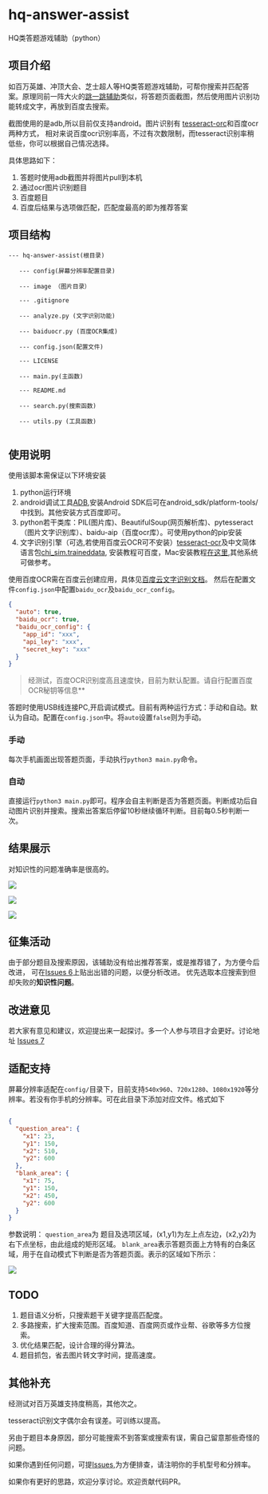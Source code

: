 # hq-answer-assist
HQ类答题游戏辅助（python）

## 项目介绍

如百万英雄、冲顶大会、芝士超人等HQ类答题游戏辅助，可帮你搜索并匹配答案。原理同前一阵大火的[跳一跳辅助](https://github.com/wangshub/wechat_jump_game)类似，将答题页面截图，然后使用图片识别功能转成文字，再放到百度去搜索。

截图使用的是adb,所以目前仅支持android。图片识别有 [tesseract-orc](https://github.com/tesseract-ocr/tesseract)和百度ocr两种方式，
相对来说百度ocr识别率高，不过有次数限制，而tesseract识别率稍低些，你可以根据自己情况选择。

具体思路如下：

1. 答题时使用adb截图并将图片pull到本机
2. 通过ocr图片识别题目
3. 百度题目
4. 百度后结果与选项做匹配，匹配度最高的即为推荐答案


## 项目结构

```
--- hq-answer-assist(根目录)

   --- config(屏幕分辨率配置目录)

   --- image （图片目录）
  
   --- .gitignore
  
   --- analyze.py (文字识别功能)
   
   --- baiduocr.py (百度OCR集成)
  
   --- config.json(配置文件)
  
   --- LICENSE
  
   --- main.py(主函数)
  
   --- README.md
   
   --- search.py(搜索函数)
   
   --- utils.py (工具函数)
  
```



## 使用说明

使用该脚本需保证以下环境安装

1. python运行环境
2. android调试工具[ADB](https://developer.android.com/studio/command-line/adb.html?hl=zh-cn),安装Android SDK后可在android_sdk/platform-tools/中找到。其他安装方式百度即可。
3. python若干类库：PIL(图片库)、BeautifulSoup(网页解析库)、pytesseract（图片文字识别库）、baidu-aip（百度ocr库）。可使用python的pip安装
4. 文字识别引擎（可选,若使用百度云OCR可不安装）[tesseract-ocr](https://github.com/tesseract-ocr/tesseract)及中文简体语言包[chi_sim.traineddata](https://github.com/tesseract-ocr/tessdata/blob/master/chi_sim.traineddata),
安装教程可百度，Mac安装教程[在这里](http://blog.csdn.net/u010670689/article/details/78374623),其他系统可做参考。


使用百度OCR需在百度云创建应用，具体见[百度云文字识别文档](https://cloud.baidu.com/product/ocr)。
然后在配置文件`config.json`中配置`baidu_ocr`及`baidu_ocr_config`。


```json
{
  "auto": true,
  "baidu_ocr": true, 
  "baidu_ocr_config": { 
    "app_id": "xxx",
    "api_ley": "xxx",
    "secret_key": "xxx"
  }
}
```

> 经测试，百度OCR识别度高且速度快，目前为默认配置。请自行配置百度OCR秘钥等信息**


答题时使用USB线连接PC,开启调试模式。目前有两种运行方式：手动和自动。默认为自动。配置在`config.json`中。将`auto`设置`false`则为手动。

### 手动

每次手机画面出现答题页面，手动执行`python3 main.py`命令。

### 自动

直接运行`python3 main.py`即可。程序会自主判断是否为答题页面。判断成功后自动图片识别并搜索。搜索出答案后停留10秒继续循环判断。目前每0.5秒判断一次。


## 结果展示

对知识性的问题准确率是很高的。

![](http://blog.wthfeng.com/img/posts/resource/answer/answer1.png)

![](http://blog.wthfeng.com/img/posts/resource/answer/answer2.png)

![](http://blog.wthfeng.com/img/posts/resource/answer/answer3.png)

## 征集活动

由于部分题目及搜索原因，该辅助没有给出推荐答案，或是推荐错了，为方便今后改进，
可在[Issues 6](https://github.com/wangtonghe/hq-answer-assist/issues/6)上贴出出错的问题，以便分析改进。
优先选取本应搜索到但却失败的**知识性问题**。

## 改进意见

若大家有意见和建议，欢迎提出来一起探讨。多一个人参与项目才会更好。讨论地址 [Issues 7](https://github.com/wangtonghe/hq-answer-assist/issues/7)



## 适配支持

屏幕分辨率适配在`config/`目录下，目前支持`540x960`、`720x1280`、`1080x1920`等分辨率。若没有你手机的分辨率。可在此目录下添加对应文件。格式如下

```json

{ 
  "question_area": {
    "x1": 23,
    "y1": 150,
    "x2": 510,
    "y2": 600
  },
  "blank_area": {
    "x1": 75,
    "y1": 150,
    "x2": 450,
    "y2": 600
  }
}

```

参数说明：
`question_area`为 题目及选项区域，(x1,y1)为左上点左边，(x2,y2)为右下点坐标，由此组成的矩形区域。
 `blank_area`表示答题页面上方特有的白条区域，用于在自动模式下判断是否为答题页面。表示的区域如下所示：


![](http://blog.wthfeng.com/img/posts/resource/answer/answer4.png)



## TODO

1. 题目语义分析，只搜索题干关键字提高匹配度。
2. 多路搜索，扩大搜索范围。百度知道、百度网页或作业帮、谷歌等多方位搜索。
3. 优化结果匹配，设计合理的得分算法。
4. 题目抓包，省去图片转文字时间，提高速度。


## 其他补充

经测试对百万英雄支持度稍高，其他次之。

tesseract识别文字偶尔会有误差。可训练以提高。

另由于题目本身原因，部分可能搜索不到答案或搜索有误，需自己留意那些奇怪的问题。

如果你遇到任何问题，可提[Issues](https://github.com/wangtonghe/hq-answer-assist/issues),为方便排查，请注明你的手机型号和分辨率。

如果你有更好的思路，欢迎分享讨论。欢迎贡献代码PR。


